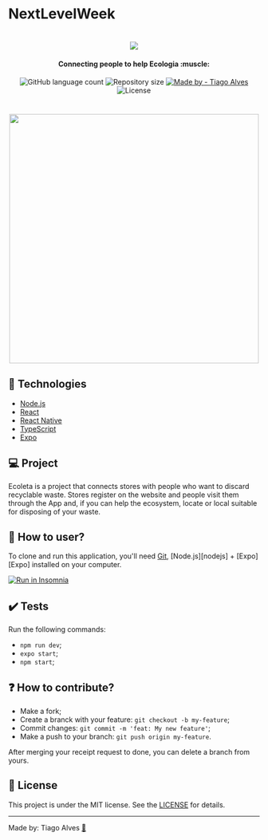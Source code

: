 # NextLevelWeek
<h1 align="center">
  <img src="mobile/src/assets/logo.svg" />
  </h1>
  
  <h4 align="center"> 
	 Connecting people to help Ecologia :muscle:
  </h4>
  
  <p align="center">
  <img alt="GitHub language count" src="https://img.shields.io/github/languages/count/Tiago-26/NextLevelWeek">
  <img alt="Repository size" src="https://img.shields.io/github/repo-size/Tiago-26/NextLevelWeek">
  <a href="https://www.linkedin.com/in/tiago-alves-melo-57114b1a6">
    <img alt="Made by - Tiago Alves" src="https://img.shields.io/badge/Made%20by-Tiago%20ALves-green">
  </a>
  <img alt="License" src="https://img.shields.io/github/license/Tiago-26/NextLevelWeek">
  </p>

  <h1 align="center">
  <img src="mobile/src/assets/home-background.svg" width="500px" />
  </h1>
  
  
## :rocket: Technologies

- [Node.js](https://nodejs.org/en/) 
- [React](https://reactjs.org)
- [React Native](https://facebook.github.io/react-native/)
- [TypeScript](https://www.typescriptlang.org/)
- [Expo](https://expo.io/)

## :computer: Project 

Ecoleta is a project that connects stores with people who want to discard
recyclable waste. Stores register on the website and people visit them
through the App and, if you can help the ecosystem, locate or local
suitable for disposing of your waste. 

## :round_pushpin: How to user?

To clone and run this application, you'll need [Git](https://git-scm.com), [Node.js][nodejs] + [Expo][Expo] installed on your computer.




<p>
  <a href="https://insomnia.rest/run/?label=https://github.com/Tiago-26/semanaomnistack11/Insomnia-All_2020-03-29.json" target="_blank"><img src="https://insomnia.rest/images/run.svg" alt="Run in Insomnia"></a>
</p>

## :heavy_check_mark: Tests

Run the following commands:
- `npm run dev`;
- `expo start`;
- `npm start`;


## :question: How to contribute? 

- Make a fork;
- Create a branck with your feature: `git checkout -b my-feature`;
- Commit changes: `git commit -m 'feat: My new feature'`;
- Make a push to your branch: `git push origin my-feature`.

After merging your receipt request to done, you can delete a branch from yours.

## :memo: License

This project is under the MIT license. See the [LICENSE](https://github.com/Tiago-26/NextLevelWeek/blob/master/LICENSE) for details.

---

Made by: Tiago Alves [:boy:](https://www.linkedin.com/in/tiago-alves-melo-57114b1a6/)

